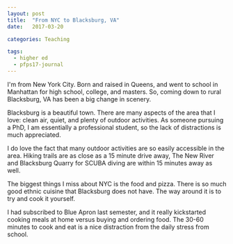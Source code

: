 ```yaml
---
layout: post
title:  "From NYC to Blacksburg, VA"
date:   2017-03-20

categories: Teaching

tags:
  - higher ed
  - pfps17-journal
---
```


I'm from New York City.
Born and raised in Queens, and went to school in Manhattan for high school, college, and masters.
So, coming down to rural Blacksburg, VA has been a big change in scenery.

<!-- more -->

Blacksburg is a beautiful town.
There are many aspects of the area that I love: clean air, quiet, and plenty of outdoor activities.
As someone pursuing a PhD, I am essentially a professional student,
so the lack of distractions is much appreciated.

I do love the fact that many outdoor activities are so easily accessible in the area.
Hiking trails are as close as a 15 minute drive away,
The New River and Blacksburg Quarry for SCUBA diving are within 15 minutes away as well.

The biggest things I miss about NYC is the food and pizza.
There is so much good ethnic cuisine that Blacksburg does not have.
The way around it is to try and cook it yourself.

I had subscribed to Blue Apron last semester,
and it really kickstarted cooking meals at home versus buying and ordering food.
The 30-60 minutes to cook and eat is a nice distraction from the daily stress from school.
